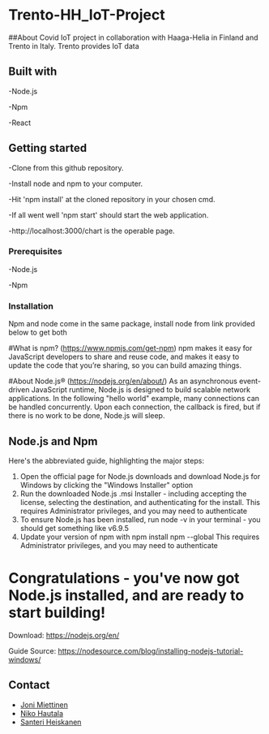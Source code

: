 # Trento-HH_IoT-Project
##About
Covid IoT project in collaboration with Haaga-Helia in Finland and Trento in Italy.
Trento provides IoT data 

## Built with
-Node.js

-Npm

-React

## Getting started
-Clone from this github repository.

-Install node and npm to your computer.

-Hit 'npm install' at the cloned repository in your chosen cmd.

-If all went well 'npm start' should start the web application.

-http://localhost:3000/chart is the operable page.

### Prerequisites
-Node.js

-Npm

### Installation
Npm and node come in the same package, install node from link provided below to get both

#What is npm? (https://www.npmjs.com/get-npm)
npm makes it easy for JavaScript developers to share and reuse code, and makes it easy to update the code that you’re sharing, so you can build amazing things.

#About Node.js® (https://nodejs.org/en/about/)
As an asynchronous event-driven JavaScript runtime, Node.js is designed to build scalable network applications. In the following "hello world" example, many connections can be handled concurrently. Upon each connection, the callback is fired, but if there is no work to be done, Node.js will sleep.

## Node.js and Npm
Here's the abbreviated guide, highlighting the major steps:

1. Open the official page for Node.js downloads and download Node.js for Windows by clicking the "Windows Installer" option
2. Run the downloaded Node.js .msi Installer - including accepting the license, selecting the destination, and authenticating for the install.
This requires Administrator privileges, and you may need to authenticate
3. To ensure Node.js has been installed, run node -v in your terminal - you should get something like v6.9.5
4. Update your version of npm with npm install npm --global
This requires Administrator privileges, and you may need to authenticate
# Congratulations - you've now got Node.js installed, and are ready to start building!




Download:
https://nodejs.org/en/

Guide Source:
https://nodesource.com/blog/installing-nodejs-tutorial-windows/


## Contact

* []() [Joni Miettinen](https://github.com/Jonnemanni)
* []() [Niko Hautala](https://github.com/Epoggi)
* []() [Santeri Heiskanen](https://github.com/sunfallsande)
